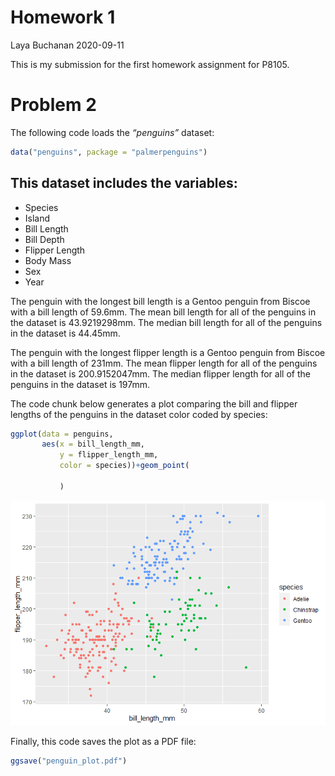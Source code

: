 Homework 1
================
Laya Buchanan
2020-09-11

This is my submission for the first homework assignment for P8105.

# Problem 2

The following code loads the *“penguins”* dataset:

``` r
data("penguins", package = "palmerpenguins")
```

## This dataset includes the variables:

  - Species
  - Island
  - Bill Length
  - Bill Depth
  - Flipper Length
  - Body Mass
  - Sex
  - Year

The penguin with the longest bill length is a Gentoo penguin from Biscoe
with a bill length of 59.6mm. The mean bill length for all of the
penguins in the dataset is 43.9219298mm. The median bill length for all
of the penguins in the dataset is 44.45mm.

The penguin with the longest flipper length is a Gentoo penguin from
Biscoe with a bill length of 231mm. The mean flipper length for all of
the penguins in the dataset is 200.9152047mm. The median flipper length
for all of the penguins in the dataset is 197mm.

The code chunk below generates a plot comparing the bill and flipper
lengths of the penguins in the dataset color coded by species:

``` r
ggplot(data = penguins,
       aes(x = bill_length_mm, 
           y = flipper_length_mm, 
           color = species))+geom_point(
             
           )
```

![](p8105_hw1_lmb2295_files/figure-gfm/unnamed-chunk-3-1.png)<!-- -->

Finally, this code saves the plot as a PDF file:

``` r
ggsave("penguin_plot.pdf")
```
